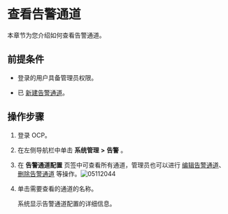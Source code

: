 查看告警通道 
===========================

本章节为您介绍如何查看告警通道。

前提条件 
-------------------------

* 登录的用户具备管理员权限。

  

* 已 [新建告警通道](../9.use-alert-management/8.create-alarm-channel.md)。

  




操作步骤 
-------------------------

1. 登录 OCP。

   

2. 在左侧导航栏中单击 **系统管理** **\>** **告警** 。

   

3. 在 **告警通道配置** 页签中可查看所有通道，管理员也可以进行 [编辑告警通道](../9.use-alert-management/10.edit-an-alert-channel.md)、[删除告警通道](../9.use-alert-management/11.delete-alarm-channel.md) 等操作。![05112044](../../../../ocp-dochttps://help-static-aliyun-doc.aliyuncs.com/assets/img/zh-CN/1767370261/p272689.png)

   

4. 单击需要查看的通道的名称。

   系统显示告警通道配置的详细信息。
   



